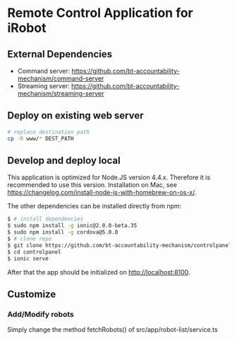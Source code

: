 # Remote Control Application for iRobot

## External Dependencies

 - Command server: https://github.com/bt-accountability-mechanism/command-server
 - Streaming server: https://github.com/bt-accountability-mechanism/streaming-server

## Deploy on existing web server

```bash
# replace destination path
cp -R www/* DEST_PATH
```

## Develop and deploy local

This application is optimized for Node.JS version 4.4.x. Therefore it is recommended to use this version. 
Installation on Mac, see https://changelog.com/install-node-js-with-homebrew-on-os-x/. 

The other dependencies can be installed directly from npm: 
```bash
$ # install dependencies
$ sudo npm install -g ionic@2.0.0-beta.35
$ sudo npm install -g cordova@5.0.0
$ # clone repo
$ git clone https://github.com/bt-accountability-mechanism/controlpanel
$ cd controlpanel
$ ionic serve
```

After that the app should be initialized on [http://localhost:8100](http://localhost:8100). 

## Customize

### Add/Modify robots

Simply change the method fetchRobots() of src/app/robot-list/service.ts
